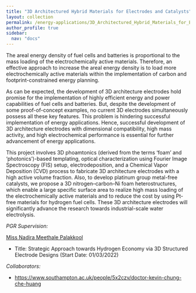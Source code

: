```yaml
---
title: "3D Architectured Hybrid Materials for Electrodes and Catalysts"
layout: collection
permalink: /energy-applications/3D_Architectured_Hybrid_Materials_for_Electrodes_and_Catalysts/
author_profile: true
sidebar:
  nav: "docs"
---
```


<!-- **{{page.title}}** -->

<!-- **Hydrogen fuel cells** -->
The areal energy density of fuel cells and batteries is proportional to the mass loading of the electrochemically active materials. Therefore, an effective approach to increase the areal energy density is to load more electrochemically active materials within the implementation of carbon and footprint-constrained energy planning. 

As can be expected, the development of 3D architecture electrodes hold promise for the implementation of highly efficient energy and power capabilities of fuel cells and batteries. But, despite the development of some proof-of-concept examples, no current 3D electrodes simultaneously possess all these key features. This problem is hindering successful implementation of energy applications. Hence, successful development of 3D architecture electrodes with dimensional compatibility, high mass activity, and high electrochemical performance is essential for further advancement of energy applications.

This project involves 3D phoamtonics (derived from the terms ‘foam’ and ‘photonics’)-based templating, optical characterization using Fourier Image Spectroscopy (FIS) setup, electrodeposition, and a Chemical Vapor Deposition (CVD) process to fabricate 3D architecture electrodes with a high active volume fraction. Also, to develop platinum group metal-free catalysts, we propose a 3D nitrogen–carbon–Ni foam heterostructures, which enable a large specific surface area to realize high mass loading of the electrochemically active materials and to reduce the cost by using Pt-free materials for hydrogen fuel cells. These 3D architecture electrodes will significantly advance the research towards industrial-scale water electrolysis.


*PGR Supervision:*

[Miss Nadira Meethale Palakkool](https://www.linkedin.com/in/nadira-hameed94/) 
* Title: Strategic Approach towards Hydrogen Economy via 3D Structured Electrode Designs (Start Date: 01/03/2022)

*Collaborators:*

* <https://www.southampton.ac.uk/people/5x2czv/doctor-kevin-chung-che-huang>
